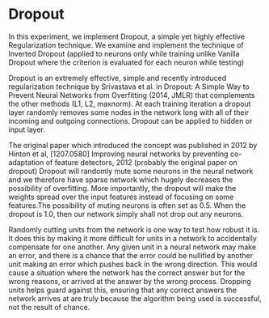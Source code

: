 # Dropout 
In this experiment, we implement Dropout, a simple yet highly effective Regularization technique. We examine and implement the technique of Inverted Dropout (applied to neurons only while training unlike Vanilla Dropout where the criterion is evaluated for each neuron while testing) 

Dropout is an extremely effective, simple and recently introduced regularization technique by Srivastava et al. in Dropout: A Simple Way to Prevent Neural Networks from Overfitting (2014, JMLR) that complements the other methods (L1, L2, maxnorm). At each training iteration a dropout layer randomly removes some nodes in the network long with all of their incoming and outgoing connections. Dropout can be applied to hidden or input layer. 

The original paper which introduced the concept was published in 2012 by Hinton et al, [1207.0580] Improving neural networks by preventing co-adaptation of feature detectors, 2012 (probably the original paper on dropout)
 Dropout will randomly mute some neurons in the neural network and we therefore have sparse network which hugely decreases the possibility of overfitting. More importantly, the dropout will make the weights spread over the input features instead of focusing on some features.The possibility of muting neurons is often set as 0.5. When the dropout is 1.0, then our network simply shall not drop out any neurons. 


Randomly cutting units from the network is one way to test how robust it is. It does this by making it more difficult for units in a network to accidentally compensate for one another. Any given unit in a neural network may make an error, and there is a chance that the error could be nullified by another unit making an error which pushes back in the wrong direction. This would cause a situation where the network has the correct answer but for the wrong reasons, or arrived at the answer by the wrong process. Dropping units helps guard against this, ensuring that any correct answers the network arrives at are truly because the algorithm being used is successful, not the result of chance. 

